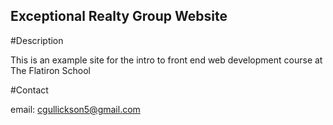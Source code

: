Exceptional Realty Group Website
---

#Description

This is an example site for the intro to front end web development course at The Flatiron School

#Contact

email: cgullickson5@gmail.com
